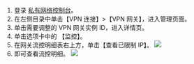 1. 登录 [私有网络控制台](https://console.cloud.tencent.com/vpc/vpc?rid=1)。
2. 在左侧目录中单击【VPN 连接】>【VPN 网关】，进入管理页面。
3. 单击需要调整的 VPN 网关实例 ID，进入详情页。
4. 单击选项卡中的 【监控】。
5. 在网关流控明细表右上方，单击【查看已限制 IP】。
 ![](https://main.qcloudimg.com/raw/b77da9bc78fee9266764d383016026ea.png)
6. 即可查看流控明细。
 ![](https://main.qcloudimg.com/raw/c4385aeb3a96165f0f2b928d44b317cc.png)
